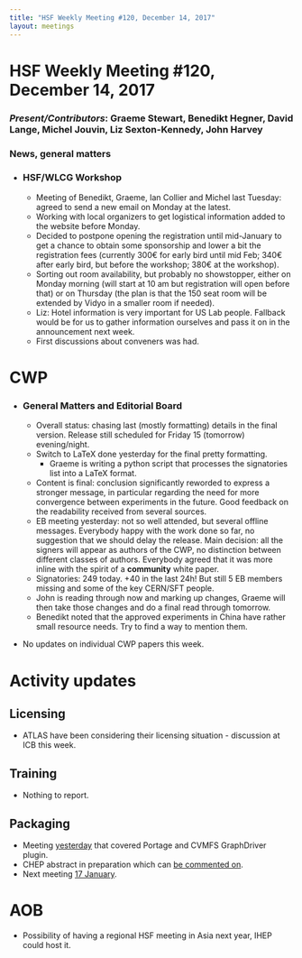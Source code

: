 ```yaml
---
title: "HSF Weekly Meeting #120, December 14, 2017"
layout: meetings
---
```


# HSF Weekly Meeting #120, December 14, 2017

### *Present/Contributors*: Graeme Stewart, Benedikt Hegner, David Lange, Michel Jouvin, Liz Sexton-Kennedy, John Harvey

### News, general matters

-   ### HSF/WLCG Workshop

    -   Meeting of Benedikt, Graeme, Ian Collier and Michel last
        Tuesday: agreed to send a new email on Monday at the latest.
    -   Working with local organizers to get logistical information
        added to the website before Monday.
    -   Decided to postpone opening the registration until mid-January to
        get a chance to obtain some sponsorship and lower a
        bit the registration fees (currently 300€ for early bird until
        mid Feb; 340€ after early bird, but before the workshop; 380€
        at the workshop).
    -   Sorting out room availability, but probably no showstopper,
        either on Monday morning (will start at 10 am but
        registration will open before that) or on Thursday (the plan is
        that the 150 seat room will be extended by Vidyo in a smaller
        room if needed).
    -   Liz: Hotel information is very important for US Lab people.
        Fallback would be for us to gather information ourselves and
        pass it on in the announcement next week.
    -   First discussions about conveners was had.

CWP
===

-   ### General Matters and Editorial Board

    -   Overall status: chasing last (mostly formatting) details in the
        final version. Release still scheduled for Friday 15
        (tomorrow) evening/night.
    -   Switch to LaTeX done yesterday for the final pretty formatting.
        -   Graeme is writing a python script that processes the
            signatories list into a LaTeX format.
    -   Content is final: conclusion significantly reworded to express a
        stronger message, in particular regarding the need for more
        convergence between experiments in the future. Good feedback
        on the readability received from several sources.
    -   EB meeting yesterday: not so well attended, but several offline
        messages. Everybody happy with the work done so far, no
        suggestion that we should delay the release. Main decision: all
        the signers will appear as authors of the CWP, no distinction
        between different classes of authors. Everybody agreed that it
        was more inline with the spirit of a **community** white
        paper.
    -   Signatories: 249 today. +40 in the last 24h! But still 5 EB
        members missing and some of the key CERN/SFT people.
    -   John is reading through now and marking up changes, Graeme will
        then take those changes and do a final read through tomorrow.
    -   Benedikt noted that the approved experiments in China have
        rather small resource needs. Try to find a way to mention
        them.

-   No updates on individual CWP papers this week.

Activity updates
================

Licensing
---------

-   ATLAS have been considering their licensing situation - discussion at ICB this week.

Training
--------

-   Nothing to report.

Packaging
---------

-   Meeting [yesterday](https://indico.cern.ch/event/684972/) that covered Portage and CVMFS GraphDriver plugin.
-   CHEP abstract in preparation which can [be commented on](https://docs.google.com/document/d/1f2NLMOIzvG6Tsvq821eJjWKNtJRb_McpVArUVpOHSbs/edit?usp=sharing).
-   Next meeting [17 January](https://indico.cern.ch/event/688097/).

AOB
===

-   Possibility of having a regional HSF meeting in Asia next year, IHEP
    could host it.

    